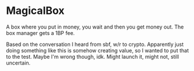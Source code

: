 # MagicalBox
A box where you put in money, you wait and then you get money out. The box manager gets a 1BP fee.


Based on the conversation I heard from sbf, w/r to crypto. Apparently just 
doing something like this is somehow creating value, so I wanted to put that
to the test. Maybe I'm wrong though, idk. Might launch it, might not, still 
uncertain.